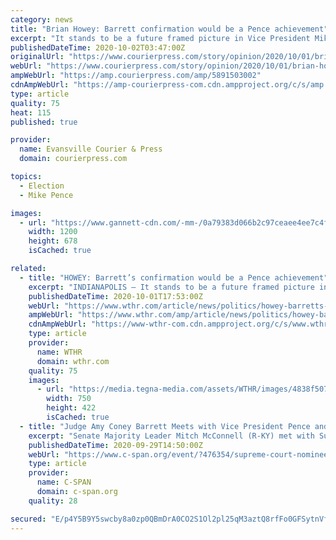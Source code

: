 ```yaml
---
category: news
title: "Brian Howey: Barrett confirmation would be a Pence achievement"
excerpt: "It stands to be a future framed picture in Vice President Mike Pence’s office: On Monday, he was climbing the U.S. Capitol steps with 7th Circuit Judge Amy Coney Barrett of South Bend. The tall, slender judge is adjusting her necklace;"
publishedDateTime: 2020-10-02T03:47:00Z
originalUrl: "https://www.courierpress.com/story/opinion/2020/10/01/brian-howey-barrett-confirmation-would-pence-achievement/5891503002/"
webUrl: "https://www.courierpress.com/story/opinion/2020/10/01/brian-howey-barrett-confirmation-would-pence-achievement/5891503002/"
ampWebUrl: "https://amp.courierpress.com/amp/5891503002"
cdnAmpWebUrl: "https://amp-courierpress-com.cdn.ampproject.org/c/s/amp.courierpress.com/amp/5891503002"
type: article
quality: 75
heat: 115
published: true

provider:
  name: Evansville Courier & Press
  domain: courierpress.com

topics:
  - Election
  - Mike Pence

images:
  - url: "https://www.gannett-cdn.com/-mm-/0a79383d066b2c97ceaee4ee7c4fc9ed864b8dfc/c=0-278-2398-1633/local/-/media/2018/01/18/INGroup/Evansville/636518704926298184-Howey2011.jpg?auto=webp&format=pjpg&width=1200"
    width: 1200
    height: 678
    isCached: true

related:
  - title: "HOWEY: Barrett’s confirmation would be a Pence achievement"
    excerpt: "INDIANAPOLIS — It stands to be a future framed picture in Vice President Mike Pence’s office: On Monday, he was climbing the U.S. Capitol steps with 7th Circuit Judge Amy Coney Barrett of South Bend. The tall, slender judge is adjusting her necklace ..."
    publishedDateTime: 2020-10-01T17:53:00Z
    webUrl: "https://www.wthr.com/article/news/politics/howey-barretts-confirmation-would-be-a-pence-achievement/531-50c708f0-3362-4c64-bafe-c950a50feea6"
    ampWebUrl: "https://www.wthr.com/amp/article/news/politics/howey-barretts-confirmation-would-be-a-pence-achievement/531-50c708f0-3362-4c64-bafe-c950a50feea6"
    cdnAmpWebUrl: "https://www-wthr-com.cdn.ampproject.org/c/s/www.wthr.com/amp/article/news/politics/howey-barretts-confirmation-would-be-a-pence-achievement/531-50c708f0-3362-4c64-bafe-c950a50feea6"
    type: article
    provider:
      name: WTHR
      domain: wthr.com
    quality: 75
    images:
      - url: "https://media.tegna-media.com/assets/WTHR/images/4838f507-ee58-4933-a763-e651d9425d5e/4838f507-ee58-4933-a763-e651d9425d5e_750x422.jpg"
        width: 750
        height: 422
        isCached: true
  - title: "Judge Amy Coney Barrett Meets with Vice President Pence and Majority Leader McConnell"
    excerpt: "Senate Majority Leader Mitch McConnell (R-KY) met with Supreme Court nominee Judge Amy Coney Barrett on Capitol Hill. As part of the confirmation process, it is customary for the nominee to meet with senators individually."
    publishedDateTime: 2020-09-29T14:50:00Z
    webUrl: "https://www.c-span.org/event/?476354/supreme-court-nominee-amy-coney-barrett-meets-senators-capitol-hill"
    type: article
    provider:
      name: C-SPAN
      domain: c-span.org
    quality: 28

secured: "E/p4Y5B9Y5swcby8a0zp0QBmDrA0CO2S1Ol2pl25qM3aztQ8rfFo0GFSytnVfukln72OUK0+eMdpSgdC57a45N981J21RmFcE7uEAQROxShSJOxpTOXQbXeASg0zCfcUKOtQzEzt6j4Pv9kwNc3LuZH0rhIcDkzsLXaEA5tuP7qxH/8cZos3ggtsvNn/6Tef5fLm5DGlJ3VbHAfvt2TzMpdobN1WtsSdjTs/fEFLUj2uP4uFBgenRM7AihF6QNztji5H0ZGPwvpySmKP1bW1iFni3xEOiCr1ql14KbwurWwvJ4bY2NfMMrlEcm8aQeXhzCgI37/ZekRpt/6V++PcPTEpcGGQBUhtZh01j2DI52c=;uye1jk2RkouCWZYZ1WEQ7A=="
---
```


